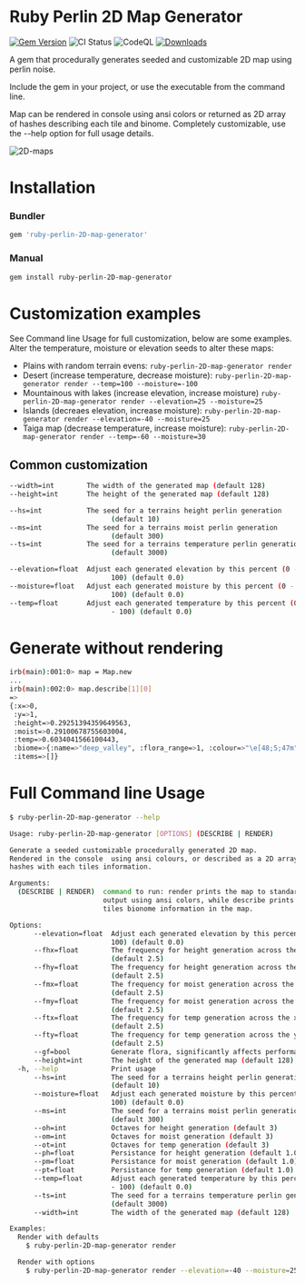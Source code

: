 # Ruby Perlin 2D Map Generator

[![Gem Version](https://badge.fury.io/rb/ruby-perlin-2D-map-generator.svg)](https://badge.fury.io/rb/ruby-perlin-2D-map-generator)
![CI Status](https://github.com/matthewstyler/ruby-perlin-2D-map-generator/actions/workflows/main.yml/badge.svg)
![CodeQL](https://github.com/matthewstyler/ruby-perlin-2D-map-generator/workflows/CodeQL/badge.svg)
[![Downloads](https://img.shields.io/gem/dt/ruby-perlin-2D-map-generator.svg?style=flat)](https://rubygems.org/gems/ruby-perlin-2D-map-generator)

A gem that procedurally generates seeded and customizable 2D map using perlin noise.

Include the gem in your project, or use the executable from the command line.

Map can be rendered in console using ansi colors or returned as 2D array of hashes describing each tile and binome. Completely customizable, use the --help option for full usage details.


![2D-maps](https://github.com/matthewstyler/ruby-perlin-2D-map-generator/assets/4560901/4fa5883f-839a-40c9-86a1-d5f9e2c37b9a)


# Installation

### Bundler

```ruby
gem 'ruby-perlin-2D-map-generator'
```

### Manual

```sh
gem install ruby-perlin-2D-map-generator
```

# Customization examples

See Command line Usage for full customization, below are some examples. Alter the temperature, moisture or elevation seeds to alter these maps:

- Plains with random terrain evens: `ruby-perlin-2D-map-generator render`
- Desert (increase temperature, decrease moisture): `ruby-perlin-2D-map-generator render --temp=100 --moisture=-100`
- Mountainous with lakes (increase elevation, increase moisture) `ruby-perlin-2D-map-generator render --elevation=25 --moisture=25`
- Islands (decreaes elevation, increase moisture): `ruby-perlin-2D-map-generator render --elevation=-40 --moisture=25`
- Taiga map (decrease temperature, increase moisture): `ruby-perlin-2D-map-generator render --temp=-60 --moisture=30 `

## Common customization
```bash
--width=int        The width of the generated map (default 128)
--height=int       The height of the generated map (default 128)

--hs=int           The seed for a terrains height perlin generation
                         (default 10)
--ms=int           The seed for a terrains moist perlin generation
                         (default 300)
--ts=int           The seed for a terrains temperature perlin generation
                         (default 3000)

--elevation=float  Adjust each generated elevation by this percent (0 -
                         100) (default 0.0)
--moisture=float   Adjust each generated moisture by this percent (0 -
                         100) (default 0.0)
--temp=float       Adjust each generated temperature by this percent (0
                         - 100) (default 0.0)
```

# Generate without rendering

```bash
irb(main):001:0> map = Map.new
...
irb(main):002:0> map.describe[1][0]
=> 
{:x=>0,                                                        
 :y=>1,                                                        
 :height=>0.29251394359649563,                                 
 :moist=>0.29100678755603004,                                  
 :temp=>0.6034041566100443,                                    
 :biome=>{:name=>"deep_valley", :flora_range=>1, :colour=>"\e[48;5;47m"},
 :items=>[]}
```

# Full Command line Usage
```bash
$ ruby-perlin-2D-map-generator --help
```
```bash
Usage: ruby-perlin-2D-map-generator [OPTIONS] (DESCRIBE | RENDER)

Generate a seeded customizable procedurally generated 2D map.
Rendered in the console  using ansi colours, or described as a 2D array of
hashes with each tiles information.

Arguments:
  (DESCRIBE | RENDER)  command to run: render prints the map to standard
                       output using ansi colors, while describe prints each
                       tiles bionome information in the map.

Options:
      --elevation=float  Adjust each generated elevation by this percent (0 -
                         100) (default 0.0)
      --fhx=float        The frequency for height generation across the x-axis
                         (default 2.5)
      --fhy=float        The frequency for height generation across the y-axis
                         (default 2.5)
      --fmx=float        The frequency for moist generation across the x-axis
                         (default 2.5)
      --fmy=float        The frequency for moist generation across the y-axis
                         (default 2.5)
      --ftx=float        The frequency for temp generation across the x-axis
                         (default 2.5)
      --fty=float        The frequency for temp generation across the y-axis
                         (default 2.5)
      --gf=bool          Generate flora, significantly affects performance
      --height=int       The height of the generated map (default 128)
  -h, --help             Print usage
      --hs=int           The seed for a terrains height perlin generation
                         (default 10)
      --moisture=float   Adjust each generated moisture by this percent (0 -
                         100) (default 0.0)
      --ms=int           The seed for a terrains moist perlin generation
                         (default 300)
      --oh=int           Octaves for height generation (default 3)
      --om=int           Octaves for moist generation (default 3)
      --ot=int           Octaves for temp generation (default 3)
      --ph=float         Persistance for height generation (default 1.0)
      --pm=float         Persistance for moist generation (default 1.0)
      --pt=float         Persistance for temp generation (default 1.0)
      --temp=float       Adjust each generated temperature by this percent (0
                         - 100) (default 0.0)
      --ts=int           The seed for a terrains temperature perlin generation
                         (default 3000)
      --width=int        The width of the generated map (default 128)

Examples:
  Render with defaults
    $ ruby-perlin-2D-map-generator render

  Render with options
    $ ruby-perlin-2D-map-generator render --elevation=-40 --moisture=25 --hs=1
```
